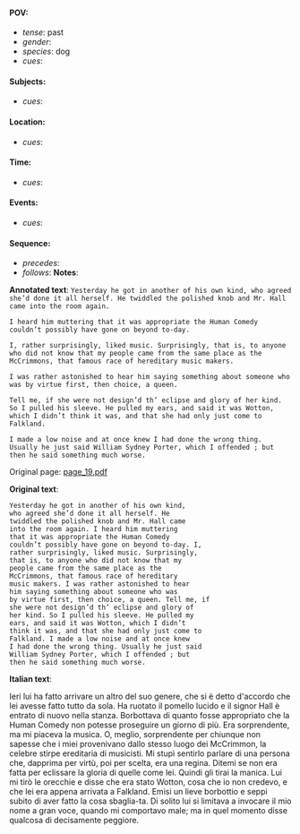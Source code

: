 #### POV: 
  - *tense*: past
  - *gender*:
  - *species*: dog
  - *cues*:
#### Subjects:
  - *cues*:
#### Location:
  - *cues*:
#### Time:
  - *cues*:
#### Events:
  - *cues*:
#### Sequence:
  - *precedes*: 
  - *follows*:
**Notes**:


**Annotated text**:
`Yesterday he got in another of his own kind, who agreed she’d done it all herself. He twiddled the polished knob and Mr. Hall came into the room again.`

`I heard him muttering that it was appropriate the Human Comedy couldn’t possibly have gone on beyond to-day.`

`I, rather surprisingly, liked music. Surprisingly, that is, to anyone who did not know that my people came from the same place as the McCrimmons, that famous race of hereditary music makers.`

`I was rather astonished to hear him saying something about someone who was by virtue first, then choice, a queen.`

`Tell me, if she were not design’d th’ eclipse and glory of her kind. So I pulled his sleeve. He pulled my ears, and said it was Wotton, which I didn’t think it was, and that she had only just come to Falkland.`

`I made a low noise and at once knew I had done the wrong thing. Usually he just said William Sydney Porter, which I offended ; but then he said something much worse.`

Original page:
[page_19.pdf](https://github.com/vigji/cainjb/blob/main/source_material/pages/page_19.pdf)


**Original text**:
```
Yesterday he got in another of his own kind,
who agreed she’d done it all herself. He
twiddled the polished knob and Mr. Hall came
into the room again. I heard him muttering
that it was appropriate the Human Comedy
couldn’t possibly have gone on beyond to-day. I,
rather surprisingly, liked music. Surprisingly,
that is, to anyone who did not know that my
people came from the same place as the
McCrimmons, that famous race of hereditary
music makers. I was rather astonished to hear
him saying something about someone who was
by virtue first, then choice, a queen. Tell me, if
she were not design’d th’ eclipse and glory of
her kind. So I pulled his sleeve. He pulled my
ears, and said it was Wotton, which I didn’t
think it was, and that she had only just come to
Falkland. I made a low noise and at once knew
I had done the wrong thing. Usually he just said
William Sydney Porter, which I offended ; but
then he said something much worse.
```

**Italian text**:

Ieri lui ha fatto arrivare un altro del suo genere, che si è detto d'accordo che lei avesse fatto tutto da sola. Ha ruotato il pomello lucido e il signor Hall è entrato di nuovo nella stanza. Borbottava di quanto fosse appropriato che la Human Comedy non potesse proseguire un giorno di più. Era sorprendente, ma mi piaceva la musica. O, meglio, sorprendente per chiunque non sapesse che i miei provenivano dallo stesso luogo dei McCrimmon, la celebre stirpe ereditaria di musicisti.
Mi stupì sentirlo parlare di una persona che, dapprima per virtù, poi per scelta, era una regina. Ditemi se non era fatta per eclissare la gloria di quelle come lei.
Quindi gli tirai la manica. Lui mi tirò le orecchie e disse che era stato Wotton, cosa che io non credevo, e che lei era appena arrivata a Falkland. Emisi un lieve borbottio e seppi subito di aver fatto la cosa sbaglia-ta. Di solito lui si limitava a invocare il mio nome a gran voce, quando mi comportavo male; ma in quel momento disse qualcosa di decisamente peggiore.

